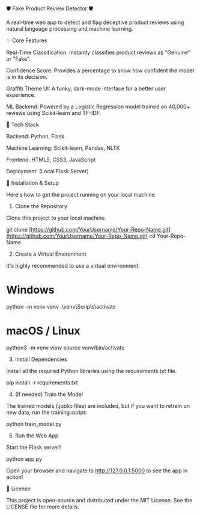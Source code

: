🛡️ Fake Product Review Detector 🛡️

A real-time web app to detect and flag deceptive product reviews using natural language processing and machine learning.

✨ Core Features

Real-Time Classification: Instantly classifies product reviews as "Genuine" or "Fake".

Confidence Score: Provides a percentage to show how confident the model is in its decision.

Graffiti Theme UI: A funky, dark-mode interface for a better user experience.

ML Backend: Powered by a Logistic Regression model trained on 40,000+ reviews using Scikit-learn and TF-IDF.

🚀 Tech Stack

Backend: Python, Flask

Machine Learning: Scikit-learn, Pandas, NLTK

Frontend: HTML5, CSS3, JavaScript

Deployment: (Local Flask Server)

🔧 Installation & Setup

Here's how to get the project running on your local machine.

1. Clone the Repository

Clone this project to your local machine.

git clone [https://github.com/YourUsername/Your-Repo-Name.git](https://github.com/YourUsername/Your-Repo-Name.git)
cd Your-Repo-Name


2. Create a Virtual Environment

It's highly recommended to use a virtual environment.

# Windows
python -m venv venv
.\venv\Scripts\activate

# macOS / Linux
python3 -m venv venv
source venv/bin/activate


3. Install Dependencies

Install all the required Python libraries using the requirements.txt file.

pip install -r requirements.txt


4. (If needed) Train the Model

The trained models (.joblib files) are included, but if you want to retrain on new data, run the training script:

python train_model.py


5. Run the Web App

Start the Flask server!

python app.py


Open your browser and navigate to http://127.0.0.1:5000 to see the app in action!

📜 License

This project is open-source and distributed under the MIT License. See the LICENSE file for more details.
